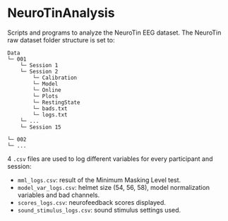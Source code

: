# NeuroTinAnalysis

Scripts and programs to analyze the NeuroTin EEG dataset.
The NeuroTin raw dataset folder structure is set to:

```
Data
└─ 001
    └─ Session 1
    └─ Session 2
        └─ Calibration
        └─ Model
        └─ Online
        └─ Plots
        └─ RestingState
        └─ bads.txt
        └─ logs.txt
    └─ ...
    └─ Session 15

└─ 002
└─ ...
```

4 `.csv` files are used to log different variables for every participant and
session:

- `mml_logs.csv`: result of the Minimum Masking Level test.
- `model_var_logs.csv`: helmet size (54, 56, 58), model normalization variables
  and bad channels.
- `scores_logs.csv`: neurofeedback scores displayed.
- `sound_stimulus_logs.csv`: sound stimulus settings used.
